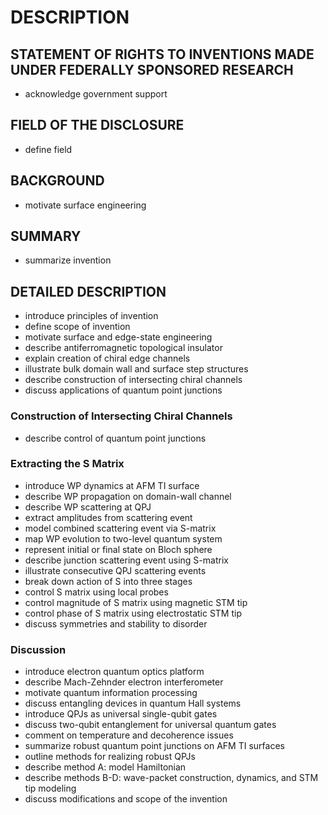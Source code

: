 # DESCRIPTION

## STATEMENT OF RIGHTS TO INVENTIONS MADE UNDER FEDERALLY SPONSORED RESEARCH

- acknowledge government support

## FIELD OF THE DISCLOSURE

- define field

## BACKGROUND

- motivate surface engineering

## SUMMARY

- summarize invention

## DETAILED DESCRIPTION

- introduce principles of invention
- define scope of invention
- motivate surface and edge-state engineering
- describe antiferromagnetic topological insulator
- explain creation of chiral edge channels
- illustrate bulk domain wall and surface step structures
- describe construction of intersecting chiral channels
- discuss applications of quantum point junctions

### Construction of Intersecting Chiral Channels

- describe control of quantum point junctions

### Extracting the S Matrix

- introduce WP dynamics at AFM TI surface
- describe WP propagation on domain-wall channel
- describe WP scattering at QPJ
- extract amplitudes from scattering event
- model combined scattering event via S-matrix
- map WP evolution to two-level quantum system
- represent initial or final state on Bloch sphere
- describe junction scattering event using S-matrix
- illustrate consecutive QPJ scattering events
- break down action of S into three stages
- control S matrix using local probes
- control magnitude of S matrix using magnetic STM tip
- control phase of S matrix using electrostatic STM tip
- discuss symmetries and stability to disorder

### Discussion

- introduce electron quantum optics platform
- describe Mach-Zehnder electron interferometer
- motivate quantum information processing
- discuss entangling devices in quantum Hall systems
- introduce QPJs as universal single-qubit gates
- discuss two-qubit entanglement for universal quantum gates
- comment on temperature and decoherence issues
- summarize robust quantum point junctions on AFM TI surfaces
- outline methods for realizing robust QPJs
- describe method A: model Hamiltonian
- describe methods B-D: wave-packet construction, dynamics, and STM tip modeling
- discuss modifications and scope of the invention

